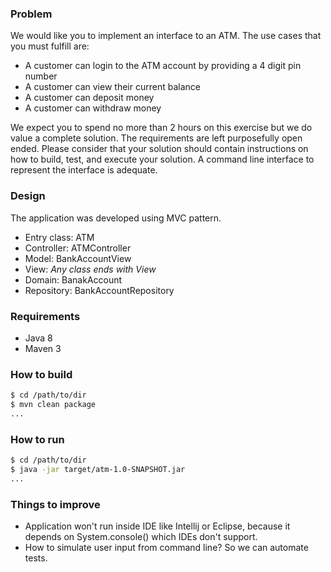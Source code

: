 ### Problem
We would like you to implement an interface to an ATM. The use cases that you must fulfill are:
* A customer can login to the ATM account by providing a 4 digit pin number
* A customer can view their current balance
* A customer can deposit money
* A customer can withdraw money

We expect you to spend no more than 2 hours on this exercise but we do value a complete solution.   The requirements are left purposefully open ended.   Please consider that your solution should contain instructions on how to build, test, and execute your solution. A command line interface to represent the interface is adequate.

### Design

The application was developed using MVC pattern.

* Entry class: ATM
* Controller: ATMController
* Model: BankAccountView
* View: _Any class ends with View_
* Domain: BanakAccount
* Repository: BankAccountRepository

### Requirements
- Java 8
- Maven 3

### How to build
```sh
$ cd /path/to/dir
$ mvn clean package
...
```

### How to run
```sh
$ cd /path/to/dir
$ java -jar target/atm-1.0-SNAPSHOT.jar
...
```

### Things to improve
- Application won't run inside IDE like Intellij or Eclipse, because it depends on System.console() which IDEs don't support.
- How to simulate user input from command line? So we can automate tests.
